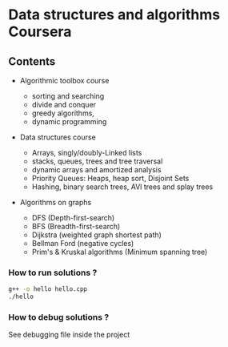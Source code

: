 # Data structures and algorithms Coursera 




## Contents
- Algorithmic toolbox course
    - sorting and searching
    - divide and conquer
    - greedy algorithms,
    - dynamic programming
- Data structures course
    - Arrays, singly/doubly-Linked lists
    - stacks, queues, trees and tree traversal
    - dynamic arrays and amortized analysis
    - Priority Queues: Heaps, heap sort, Disjoint Sets
    - Hashing, binary search trees, AVl trees and splay trees

- Algorithms on graphs
    - DFS (Depth-first-search)
    - BFS (Breadth-first-search)
    - Dijkstra (weighted graph shortest path)
    - Bellman Ford (negative cycles)
    - Prim's & Kruskal algorithms (Minimum spanning tree)



### How to run solutions ?
```bash
g++ -o hello hello.cpp
./hello
```
### How to debug solutions ?
See debugging file inside the project
